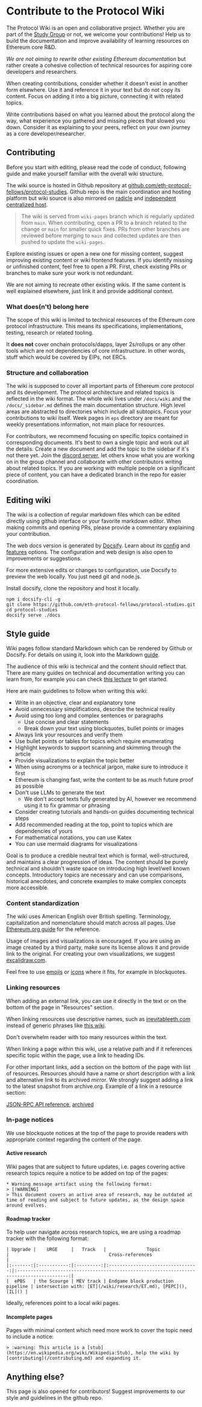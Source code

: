 # Contribute to the Protocol Wiki

The Protocol Wiki is an open and collaborative project. Whether you are part of the [Study Group](/eps/intro.md) or not, we welcome your contributions! Help us to build the documentation and improve availability of learning resources on Ethereum core R&D.

*We are not aiming to rewrite other existing Ethereum documentation* but rather create a cohesive collection of technical resources for aspiring core developers and researchers.

When creating contributions, consider whether it doesn't exist in another form elsewhere. Use it and reference it in your text but do not copy its content. Focus on adding it into a big picture, connecting it with related topics. 

Write contributions based on what you learned about the protocol along the way, what experience you gathered and missing pieces that slowed you down. Consider it as explaining to your peers, reflect on your own journey as a core developer/researcher.

## Contributing

Before you start with editing, please read the code of conduct, following guide and make yourself familiar with the overall wiki structure. 

The wiki source is hosted in Github repository at [github.com/eth-protocol-fellows/protocol-studies](https://github.com/eth-protocol-fellows/protocol-studies). Github repo is the main coordination and hosting platform but wiki source is also mirrored on [radicle](https://app.radicle.xyz/nodes/seed.radicle.garden/rad:zkV49UANVb2w2g5eE4Le197Wuasz) and [independent centralized host](https://git.ethquokkaops.io/eth-protocol-fellows/protocol-studies). 

> The wiki is served from `wiki-pages` branch which is regularly updated from `main`. When contributing, open a PR to a branch related to the change or `main` for smaller quick fixes. PRs from other branches are reviewed before merging to `main` and collected updates are then pushed to update the `wiki-pages`.

Explore existing issues or open a new one for missing content, suggest improving existing content or wiki frontend features. If you identify missing or unfinished content, feel free to open a PR. First, check existing PRs or branches to make sure your work is not redundant. 

We are not aiming to recreate other existing wikis. If the same content is well explained elsewhere, just link it and provide additional context. 

### What does(n't) belong here

The scope of this wiki is limited to technical resources of the Ethereum core protocol infrastructure. This means its specifications, implementations, testing, research or related tooling. 

It **does not** cover onchain protocols/dapps, layer 2s/rollups or any other tools which are not dependencies of core infrastructure. In other words, stuff which would be covered by EIPs, not ERCs.

### Structure and collaboration

The wiki is supposed to cover all important parts of Ethereum core protocol and its development. The protocol architecture and related topics is reflected in the wiki format. The whole wiki lives under `/docs/wiki` and the `/docs/_sidebar.md` defines the main documentation structure. 
High level areas are abstracted to directories which include all subtopics. Focus your contributions to wiki itself. Week pages in `eps` directory are meant for weekly presentations information, not main place for resources. 

For contributors, we recommend focusing on specific topics contained in corresponding documents. It's best to own a single topic and work out all the details. Create a new document and add the topic to the sidebar if it's not there yet. Join the [discord server](https://discord.gg/epfsg), let others know what you are working on in the group channel and collaborate with other contributors writing about related topics. If you are working with multiple people on a significant piece of content, you can have a dedicated branch in the repo for easier coordination. 

## Editing wiki

The wiki is a collection of regular markdown files which can be edited directly using github interface or your favorite markdown editor. When making commits and opening PRs, please provide a commentary explaining your contribution.

The web docs version is generated by [Docsify](https://docsify.js.org/). Learn about its [config](https://docsify.js.org/#/configuration) and [features](https://docsify.js.org/#/plugins) options. The configuration and web design is also open to improvements or suggestions. 

For more extensive edits or changes to configuration, use Docsify to preview the web locally. You just need git and node.js. 

Install docsify, clone the repository and host it locally. 

```
npm i docsify-cli -g
git clone https://github.com/eth-protocol-fellows/protocol-studies.git
cd protocol-studies
docsify serve ./docs
```

## Style guide

Wiki pages follow standard Markdown which can be rendered by Github or Docsify. For details on using it, look into the Markdown [guide](https://www.markdownguide.org/). 

The audience of this wiki is technical and the content should reflect that. There are many guides on technical and documentation writing you can learn from, for example you can check [this lecture](https://www.youtube.com/watch?v=vtIzMaLkCaM) to get started.

 Here are main guidelines to follow when writing this wiki:

- Write in an objective, clear and explanatory tone
- Avoid unnecessary simplifications, describe the technical reality
- Avoid using too long and complex sentences or paragraphs
    - Use concise and clear statements 
    - Break down your text using blockquotes, bullet points or images 
- Always link your resources and verify them
- Use bullet points or tables for topics which require enumerating 
- Highlight keywords to support scanning and skimming through the article
- Provide visualizations to explain the topic better
- When using acronyms or a technical jargon, make sure to introduce it first 
- Ethereum is changing fast, write the content to be as much future proof as possible 
- Don't use LLMs to generate the text
    - We don't accept texts fully generated by AI, however we recommend using it to fix grammar or phrasing
- Consider creating tutorials and hands-on guides documenting technical steps
- Add recommended reading at the top, point to topics which are dependencies of yours
- For mathematical notations, you can use Katex
- You can use mermaid diagrams for visualizations

Goal is to produce a credible neutral text which is formal, well-structured, and maintains a clear progression of ideas. The content should be purely technical and shouldn't waste space on introducing high level/well known concepts. Introductory topics are necessary and can use comparisons, historical anecdotes, and concrete examples to make complex concepts more accessible.


### Content standardization

The wiki uses American English over British spelling. Terminology, capitalization and nomenclature should match across all pages. Use [Ethereum.org guide](https://ethereum.org/contributing/style-guide/content-standardization) for the reference. 

Usage of images and visualizations is encouraged. If you are using an image created by a third party, make sure its license allows it and provide link to the original. For creating your own visualizations, we suggest [excalidraw.com](https://github.com/excalidraw/excalidraw). 

Feel free to use [emojis](https://docsify.js.org/#/emoji?id=emoji) or [icons](https://icongr.am/fontawesome) where it fits, for example in blockquotes. 

### Linking resources

When adding an external link, you can use it directly in the text or on the bottom of the page in "Resources" section.

When linking resources use descriptive names, such as [inevitableeth.com](https://inevitableeth.com/) instead of generic phrases like [this wiki](https://inevitableeth.com/).

Don't overwhelm reader with too many resources within the text.

When linking a page within this wiki, use a relative path and if it references specific topic within the page, use a link to heading IDs. 

For other important links, add a section on the bottom of the page with list of resources. Resources should have a name or short description with a link and alternative link to its archived mirror. We strongly suggest adding a link to the latest snapshot from archive.org. Example of a link in a resource section: 

[JSON-RPC API reference](https://ethereum.org/en/developers/docs/apis/json-rpc), [archived](https://web.archive.org/web/20240117035335/https://ethereum.org/en/developers/docs/apis/json-rpc)

### In-page notices

We use blockquote notices at the top of the page to provide readers with appropriate context regarding the content of the page. 

#### Active research

Wiki pages that are subject to future updates, i.e. pages covering active research topics require a notice to be added on top of the pages:

```
* Warning message artifact using the following format:
> [!WARNING]
> This document covers an active area of research, may be outdated at time of reading and subject to future updates, as the design space around evolves.
```

#### Roadmap tracker

To help user navigate across research topics, we are using a roadmap tracker with the following format:
 ``` 
| Upgrade |    URGE     |   Track   |               Topic               |                                     Cross-references                                      |
|:-------:|:-----------:|:---------:|:---------------------------------:|:-----------------------------------------------------------------------------------------:|
|  ePBS   | the Scourge | MEV track | Endgame block production pipeline | intersection with: [ET](/wiki/research/ET.md), [PEPC](), [IL]() |
```
Ideally, references point to a local wiki pages.

#### Incomplete pages

Pages with minimal content which need more work to cover the topic need to include a notice: 

```
> :warning: This article is a [stub](https://en.wikipedia.org/wiki/Wikipedia:Stub), help the wiki by [contributing](/contributing.md) and expanding it.
```

## Anything else?

This page is also opened for contributors! Suggest improvements to our style and guidelines in the github repo. 
